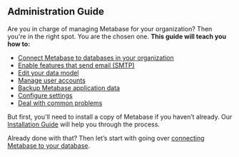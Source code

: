 ## Administration Guide

Are you in charge of managing Metabase for your organization? Then you're in the right spot. You are the chosen one.
**This guide will teach you how to:**

* [Connect Metabase to databases in your organization](01-managing-databases.md)
* [Enable features that send email (SMTP)](02-setting-up-email.md)
* [Edit your data model](03-data-model.md)
* [Manage user accounts](04-managing-users.md)
* [Backup Metabase application data](05-application-data.md)
* [Configure settings](06-configuration-settings.md)
* [Deal with common problems](07-common-problems.md)

But first, you'll need to install a copy of Metabase if you haven’t already. Our [Installation Guide](../installation-guide/start.md) will help you through the process.

Already done with that? Then let’s start with going over [connecting Metabase to your database](01-managing-databases.md).